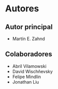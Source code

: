 # Autores

## Autor principal

- Martín E. Zahnd

## Colaboradores

- Abril Vilamowski
- David Wischñevsky
- Felipe Mindlin
- Jonathan Liu
